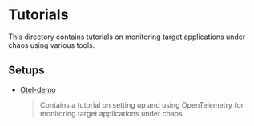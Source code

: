 # Tutorials

This directory contains tutorials on monitoring target applications under chaos using various tools.

## Setups

- [Otel-demo](https://github.com/litmuschaos/litmus/blob/master/monitoring/tutorials/otel-demo)

  > Contains a tutorial on setting up and using OpenTelemetry for monitoring target applications under chaos.

